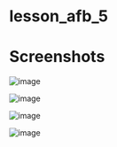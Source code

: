 # lesson_afb_5

# Screenshots

![image](https://github.com/SAMANDAR4407/music_player/assets/69010982/293d9f25-7efa-42b2-bcfc-928df8f30ec4)

![image](https://github.com/SAMANDAR4407/music_player/assets/69010982/2a703491-8b92-4370-bb2c-7d2ecc286efe)

![image](https://github.com/SAMANDAR4407/music_player/assets/69010982/54cb575b-8401-44e0-bc47-53db044cdbe4)

![image](https://github.com/SAMANDAR4407/music_player/assets/69010982/9ad3685a-bbe2-4474-8581-97a4066ff1fa)
